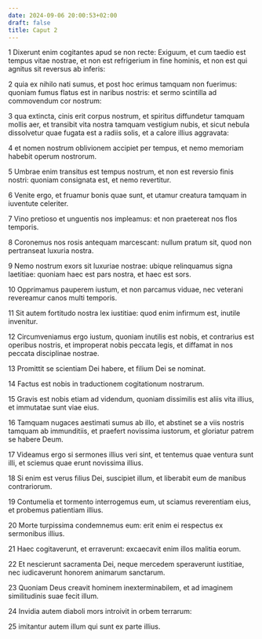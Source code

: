 ```yaml
---
date: 2024-09-06 20:00:53+02:00
draft: false
title: Caput 2
---
```





1 Dixerunt enim cogitantes apud se non recte: Exiguum, et cum taedio est tempus vitae nostrae, et non est refrigerium in fine hominis, et non est qui agnitus sit reversus ab inferis:

2 quia ex nihilo nati sumus, et post hoc erimus tamquam non fuerimus: quoniam fumus flatus est in naribus nostris: et sermo scintilla ad commovendum cor nostrum:

3 qua extincta, cinis erit corpus nostrum, et spiritus diffundetur tamquam mollis aer, et transibit vita nostra tamquam vestigium nubis, et sicut nebula dissolvetur quae fugata est a radiis solis, et a calore illius aggravata:

4 et nomen nostrum oblivionem accipiet per tempus, et nemo memoriam habebit operum nostrorum.

5 Umbrae enim transitus est tempus nostrum, et non est reversio finis nostri: quoniam consignata est, et nemo revertitur.

6 Venite ergo, et fruamur bonis quae sunt, et utamur creatura tamquam in iuventute celeriter.

7 Vino pretioso et unguentis nos impleamus: et non praetereat nos flos temporis.

8 Coronemus nos rosis antequam marcescant: nullum pratum sit, quod non pertranseat luxuria nostra.

9 Nemo nostrum exors sit luxuriae nostrae: ubique relinquamus signa laetitiae: quoniam haec est pars nostra, et haec est sors.

10 Opprimamus pauperem iustum, et non parcamus viduae, nec veterani revereamur canos multi temporis.

11 Sit autem fortitudo nostra lex iustitiae: quod enim infirmum est, inutile invenitur.

12 Circumveniamus ergo iustum, quoniam inutilis est nobis, et contrarius est operibus nostris, et improperat nobis peccata legis, et diffamat in nos peccata disciplinae nostrae.

13 Promittit se scientiam Dei habere, et filium Dei se nominat.

14 Factus est nobis in traductionem cogitationum nostrarum.

15 Gravis est nobis etiam ad videndum, quoniam dissimilis est aliis vita illius, et immutatae sunt viae eius.

16 Tamquam nugaces aestimati sumus ab illo, et abstinet se a viis nostris tamquam ab immunditiis, et praefert novissima iustorum, et gloriatur patrem se habere Deum.

17 Videamus ergo si sermones illius veri sint, et tentemus quae ventura sunt illi, et sciemus quae erunt novissima illius.

18 Si enim est verus filius Dei, suscipiet illum, et liberabit eum de manibus contrariorum.

19 Contumelia et tormento interrogemus eum, ut sciamus reverentiam eius, et probemus patientiam illius.

20 Morte turpissima condemnemus eum: erit enim ei respectus ex sermonibus illius.

21 Haec cogitaverunt, et erraverunt: excaecavit enim illos malitia eorum.

22 Et nescierunt sacramenta Dei, neque mercedem speraverunt iustitiae, nec iudicaverunt honorem animarum sanctarum.

23 Quoniam Deus creavit hominem inexterminabilem, et ad imaginem similitudinis suae fecit illum.

24 Invidia autem diaboli mors introivit in orbem terrarum:

25 imitantur autem illum qui sunt ex parte illius.

